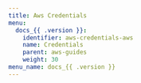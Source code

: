 ```yaml
---
title: Aws Credentials
menu:
  docs_{{ .version }}:
    identifier: aws-credentials-aws
    name: Credentials
    parent: aws-guides
    weight: 30
menu_name: docs_{{ .version }}
---
```


